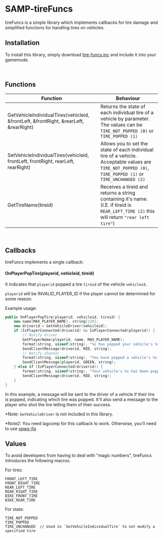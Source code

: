 # SAMP-tireFuncs
tireFuncs is a simple library which implements callbacks for tire damage and simplified functions for handling tires on vehicles.

## Installation

To install this library, simply download [tire-funcs.inc](tire-funcs.inc) and include it into your gamemode.

<br>

## Functions

Function | Behaviour
--- | ---
GetVehicleIndividualTires(vehicleid, &frontLeft, &frontRight, &rearLeft, &rearRight) | Returns the state of each individual tire of a vehicle by parameter. The values can be `TIRE_NOT_POPPED (0)` or `TIRE_POPPED (1)`
SetVehicleIndividualTires(vehicleid, frontLeft, frontRight, rearLeft, rearRight) | Allows you to set the state of each individual tire of a vehicle. Acceptable values are `TIRE_NOT_POPPED (0)`, `TIRE_POPPED (1)` or `TIRE_UNCHANGED (2)`
GetTireName(tireid) | Receives a tireid and returns a string containing it's name. (I.E. if tireid is `REAR_LEFT_TIRE (2)` this will return `"rear left tire"`)
<br>

## Callbacks

tireFuncs implements a single callback:

#### OnPlayerPopTire(playerid, vehicleid, tireid)

It indicates that `playerid` popped a tire `tireid` of the vehicle `vehicleid`.

`playerid` will be INVALID_PLAYER_ID if the player cannot be determined for some reason.

Example usage:

```cpp
public OnPlayerPopTire(playerid, vehicleid, tireid) {
	new name[MAX_PLAYER_NAME], string[128];
	new driverid = GetVehicleDriver(vehicleid);
	if (IsPlayerConnected(driverid) && IsPlayerConnected(playerid)) {
		// Notify driver
		GetPlayerName(playerid, name, MAX_PLAYER_NAME);
		format(string, sizeof(string), "%s has popped your vehicle's %s.", name, GetTireName(tireid));
		SendClientMessage(driverid, RED, string);
		// Notify shooter
		format(string, sizeof(string), "You have popped a vehicle's %s.", GetTireName(tireid));
		SendClientMessage(playerid, GREEN, string);
	} else if (IsPlayerConnected(driverid)) {
		format(string, sizeof(string), "Your vehicle's %s has been popped.", GetTireName(tireid));
		SendClientMessage(driverid, RED, string);
	}
}
```

In this example, a message will be sent to the driver of a vehicle if their tire is popped, indicating which tire was popped. It'll also send a message to the player who shot the tire telling them of their success.

*Note: `GetVehicleDriver` is not included in this library.

*Note2: You need lagcomp for this callback to work. Otherwise, you'll need to use [opws-fix](https://github.com/boorzz/samp-opws-fix/)


## Values

To avoid developers from having to deal with "magic numbers", tireFuncs introduces the following macros.

For tires:

```
FRONT_LEFT_TIRE
FRONT_RIGHT_TIRE
REAR_LEFT_TIRE
REAR_RIGHT_TIRE
BIKE_FRONT_TIRE
BIKE_REAR_TIRE
```

For state:
```
TIRE_NOT_POPPED
TIRE_POPPED
TIRE_UNCHANGED 	// Used in `SetVehicleIndividualTire` to not modify a specified tire
```
